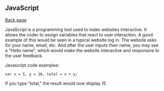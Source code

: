 ## JavaScript

[Back page](README.md)

JavaScript is a programming tool used to make websites interactive.
It allows the coder to assign variables that react to user interaction.
A good example of this would be seen in a typical website log in.
The website asks for your name, email, etc. And after the user inputs their name, you may see a "Hello name", which would make the website interactive and responsive to the user feedback.

Javascript code examples:
```
var x = 5, y = 10, total = x + y;

```
If you type "total," the result would now display 15